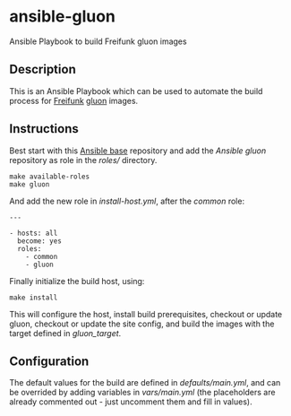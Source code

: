 # ansible-gluon

Ansible Playbook to build Freifunk gluon images

## Description

This is an Ansible Playbook which can be used to automate the build process for [Freifunk](https://freifunk.net/en/) [gluon](https://github.com/freifunk-gluon) images.

## Instructions

Best start with this [Ansible base](https://github.com/andreasscherbaum/ansible-base) repository and add the _Ansible gluon_ repository as role in the _roles/_ directory.

```
make available-roles
make gluon

```


And add the new role in _install-host.yml_, after the _common_ role:


```
---

- hosts: all
  become: yes
  roles:
    - common
    - gluon

```


Finally initialize the build host, using:

```
make install
```

This will configure the host, install build prerequisites, checkout or update gluon, checkout or update the site config, and build the images with the target defined in _gluon_target_.


## Configuration

The default values for the build are defined in _defaults/main.yml_, and can be overrided by adding variables in _vars/main.yml_ (the placeholders are
already commented out - just uncomment them and fill in values).
